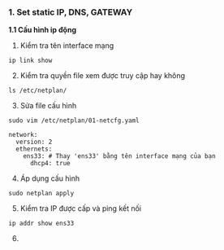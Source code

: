 ### **1. Set static IP, DNS, GATEWAY**

**1.1 Cấu hình ip động**

1. Kiểm tra tên interface mạng
```
ip link show
```
2. Kiểm tra quyền file xem được truy cập hay không
```
ls /etc/netplan/
```
3. Sửa file cấu hình
```
sudo vim /etc/netplan/01-netcfg.yaml
```
```
network:
  version: 2
  ethernets:
    ens33: # Thay 'ens33' bằng tên interface mạng của bạn
      dhcp4: true
```
4. Áp dụng cấu hình
```
sudo netplan apply
```
5. Kiểm tra IP được cấp và ping kết nối
```
ip addr show ens33
```
6. 
